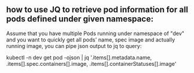 

## how to use JQ to retrieve pod information for all pods defined under given namespace:
Assume that you have multiple Pods running under namespace of "dev" and you want to quickly get all pods' name, spec image and actually running image, you can pipe json output to jq to query:

kubectl -n dev get pod -ojson | jq '.items[].metadata.name, .items[].spec.containers[].image, .items[].containerStatuses[].image'



